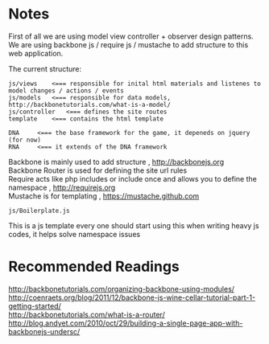 Notes
=====
First of all we are using model view controller + observer design patterns.<br>
We are using backbone js / require js / mustache to add structure to this web application.

The current structure:

	js/views	<=== responsible for inital html materials and listenes to model changes / actions / events
	js/models 	<=== responsible for data models, http://backbonetutorials.com/what-is-a-model/
	js/controller 	<=== defines the site routes
	template 	<=== contains the html template
	
	DNA		<=== the base framework for the game, it depeneds on jquery (for now)
	RNA		<=== it extends of the DNA framework


Backbone is mainly used to add structure , http://backbonejs.org <br>
Backbone Router is used for defining the site url rules<br>
Require acts like php includes or include once and allows you to define the namespace , http://requirejs.org<br> 
Mustache is for templating , https://mustache.github.com<br>

	js/Boilerplate.js

This is a js template every one should start using this when writing heavy js codes, it helps solve namespace issues

Recommended Readings
=====
http://backbonetutorials.com/organizing-backbone-using-modules/ <br>
http://coenraets.org/blog/2011/12/backbone-js-wine-cellar-tutorial-part-1-getting-started/ <br>
http://backbonetutorials.com/what-is-a-router/ <br>
http://blog.andyet.com/2010/oct/29/building-a-single-page-app-with-backbonejs-undersc/<br>
